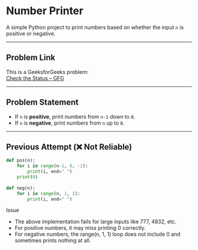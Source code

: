 # Number Printer

A simple Python project to print numbers based on whether the input `n` is positive or negative.

---

## Problem Link
This is a GeeksforGeeks problem:  
[Check the Status – GFG](https://www.geeksforgeeks.org/problems/check-the-status/1?page=1&category=python&sortBy=submissions)

---

## Problem Statement
- If `n` is **positive**, print numbers from `n-1` down to `0`.
- If `n` is **negative**, print numbers from `n` up to `0`.

---

## Previous Attempt (❌ Not Reliable)
```python
def pos(n):
    for i in range(n-1, 0, -1):
        print(i, end=" ")
    print(0)
    
def neg(n):
    for i in range(n, 1, 1): 
        print(i, end=" ")
```
Issue
- The above implementation fails for large inputs like 777, 4832, etc.
- For positive numbers, it may miss printing 0 correctly.
- For negative numbers, the range(n, 1, 1) loop does not include 0 and sometimes prints nothing at all.
